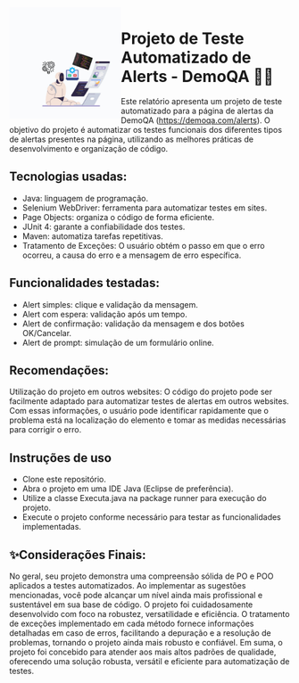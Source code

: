 <img align="left" width="200" height="200" src="https://github.com/Susana-Bergamo/automacao.alerts/blob/main/automacao.jpg">

 # Projeto de Teste Automatizado de Alerts - DemoQA 👩‍💻
 
Este relatório apresenta um projeto de teste automatizado para a página de alertas da DemoQA (https://demoqa.com/alerts). 
O objetivo do projeto é automatizar os testes funcionais dos diferentes tipos de alertas presentes na página, utilizando as melhores práticas de desenvolvimento e organização de código.

## Tecnologias usadas:

* Java: linguagem de programação.
* Selenium WebDriver: ferramenta para automatizar testes em sites.
* Page Objects: organiza o código de forma eficiente.
* JUnit 4: garante a confiabilidade dos testes.
* Maven: automatiza tarefas repetitivas.
* Tratamento de Exceções:  O usuário obtém o passo em que o erro ocorreu, a causa do erro e a mensagem de erro específica. 



## Funcionalidades testadas:

* Alert simples: clique e validação da mensagem.
* Alert com espera: validação após um tempo.
* Alert de confirmação: validação da mensagem e dos botões OK/Cancelar.
* Alert de prompt: simulação de um formulário online.

## Recomendações:

Utilização do projeto em outros websites: O código do projeto pode ser facilmente adaptado para automatizar testes de alertas em outros websites.
Com essas informações, o usuário pode identificar rapidamente que o problema está na localização do elemento e tomar as medidas necessárias para corrigir o erro.

## Instruções de uso
* Clone este repositório.
* Abra o projeto em uma IDE Java (Eclipse de preferência).
* Utilize a classe Executa.java na package runner para execução do projeto.
* Execute o projeto conforme necessário para testar as funcionalidades implementadas.

## ✨Considerações Finais:

No geral, seu projeto demonstra uma compreensão sólida de PO e POO aplicados a testes automatizados. Ao implementar as sugestões mencionadas, você pode alcançar um nível ainda mais profissional e sustentável em sua base de código.
O projeto foi cuidadosamente desenvolvido com foco na robustez, versatilidade e eficiência. 
O tratamento de exceções implementado em cada método fornece informações detalhadas em caso de erros, facilitando a depuração e a resolução de problemas, tornando o projeto ainda mais robusto e confiável.
Em suma, o projeto foi concebido para atender aos mais altos padrões de qualidade, oferecendo uma solução robusta, versátil e eficiente para automatização de testes.

